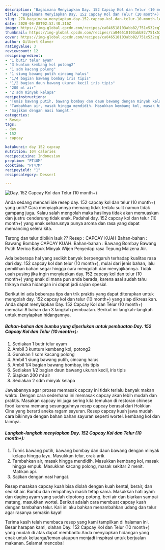 ```yaml
---
description: "Bagaimana Menyiapkan Day. 152 Capcay Kol dan Telur (10 month+), Lezat Sekali"
title: "Bagaimana Menyiapkan Day. 152 Capcay Kol dan Telur (10 month+), Lezat Sekali"
slug: 278-bagaimana-menyiapkan-day-152-capcay-kol-dan-telur-10-month-lezat-sekali
date: 2020-06-08T02:52:48.316Z
image: https://img-global.cpcdn.com/recipes/ca046518103abb82/751x532cq70/day-152-capcay-kol-dan-telur-10-month-foto-resep-utama.jpg
thumbnail: https://img-global.cpcdn.com/recipes/ca046518103abb82/751x532cq70/day-152-capcay-kol-dan-telur-10-month-foto-resep-utama.jpg
cover: https://img-global.cpcdn.com/recipes/ca046518103abb82/751x532cq70/day-152-capcay-kol-dan-telur-10-month-foto-resep-utama.jpg
author: Gilbert Glover
ratingvalue: 3
reviewcount: 12
recipeingredient:
- "1 butir telur ayam"
- "3 kuntum kembang kol potong2"
- "1 sdm kacang polong"
- "1 siung bawang putih cincang halus"
- "1/4 bagian bawang bombay iris tipis"
- "1/2 bagian daun bawang ukuran kecil iris tipis"
- "200 ml air"
- "2 sdm minyak kelapa"
recipeinstructions:
- "Tumis bawang putih, bawang bombay dan daun bawang dengan minyak kelapa hingga layu. Masukkan telur, orak-arik."
- "Tambahkan air, masak hingga mendidih. Masukkan kembang kol, masak hingga empuk. Masukkan kacang polong, masak sekitar 2 menit. Matikan api."
- "Sajikan dengan nasi hangat."
categories:
- Resep
tags:
- day
- 152
- capcay

katakunci: day 152 capcay 
nutrition: 104 calories
recipecuisine: Indonesian
preptime: "PT40M"
cooktime: "PT47M"
recipeyield: "1"
recipecategory: Dessert

---
```



![Day. 152 Capcay Kol dan Telur (10 month+)](https://img-global.cpcdn.com/recipes/ca046518103abb82/751x532cq70/day-152-capcay-kol-dan-telur-10-month-foto-resep-utama.jpg)

Anda sedang mencari ide resep day. 152 capcay kol dan telur (10 month+) yang unik? Cara menyiapkannya memang tidak terlalu sulit namun tidak gampang juga. Kalau salah mengolah maka hasilnya tidak akan memuaskan dan justru cenderung tidak enak. Padahal day. 152 capcay kol dan telur (10 month+) yang enak seharusnya punya aroma dan rasa yang dapat memancing selera kita.

Terong dan telur dibikin lauk ?? Resep : CAPCAY KUAH Bahan-bahan : Bawang Bombay CAPCAY KUAH. Bahan-bahan : Bawang Bombay Bawang Putih Merica Bubuk Minyak Wijen Penyedap rasa Tepung Maizena Air.

Ada beberapa hal yang sedikit banyak berpengaruh terhadap kualitas rasa dari day. 152 capcay kol dan telur (10 month+), mulai dari jenis bahan, lalu pemilihan bahan segar hingga cara mengolah dan menyajikannya. Tidak usah pusing jika ingin menyiapkan day. 152 capcay kol dan telur (10 month+) yang enak di mana pun anda berada, karena asal sudah tahu triknya maka hidangan ini dapat jadi sajian spesial.


Berikut ini ada beberapa tips dan trik praktis yang dapat diterapkan untuk mengolah day. 152 capcay kol dan telur (10 month+) yang siap dikreasikan. Anda dapat menyiapkan Day. 152 Capcay Kol dan Telur (10 month+) memakai 8 bahan dan 3 langkah pembuatan. Berikut ini langkah-langkah untuk menyiapkan hidangannya.

<!--inarticleads1-->

##### Bahan-bahan dan bumbu yang diperlukan untuk pembuatan Day. 152 Capcay Kol dan Telur (10 month+):

1. Sediakan 1 butir telur ayam
1. Ambil 3 kuntum kembang kol, potong2
1. Gunakan 1 sdm kacang polong
1. Ambil 1 siung bawang putih, cincang halus
1. Ambil 1/4 bagian bawang bombay, iris tipis
1. Sediakan 1/2 bagian daun bawang ukuran kecil, iris tipis
1. Siapkan 200 ml air
1. Sediakan 2 sdm minyak kelapa


Jawabannya agar proses memasak capcay ini tidak terlalu banyak makan waktu. Dengan cara sederhana ini memasak capcay akan lebih mudah dan praktis. Masakan capcay ini juga sering kita temukan di restoran chinese food karena memang sesungguhnya resep capcay berasal dari Hokkian Cina yang berarti aneka ragam sayuran. Resep capcay kuah jawa mudah cara bikinnya dengan bahan bahan sayuran seperti wortel. kembang kol dan lainnya. 

<!--inarticleads2-->

##### Langkah-langkah menyiapkan Day. 152 Capcay Kol dan Telur (10 month+):

1. Tumis bawang putih, bawang bombay dan daun bawang dengan minyak kelapa hingga layu. Masukkan telur, orak-arik.
1. Tambahkan air, masak hingga mendidih. Masukkan kembang kol, masak hingga empuk. Masukkan kacang polong, masak sekitar 2 menit. Matikan api.
1. Sajikan dengan nasi hangat.


Resep masakan capcay kuah bisa diolah dengan kuah kental, berair, dan sedikit air. Bumbu dan rempahnya masih tetap sama. Masukkan hati ayam dan daging ayam yang sudah dipotong-potong, beri air dan biarkan sampai matang, masukkan wortel. Berikut adalah cara membuat capcay kuah dengan tambahan telur. Kali ini aku bahkan menambahkan udang dan telur agar rasanya semakin kaya! 

Terima kasih telah membaca resep yang kami tampilkan di halaman ini. Besar harapan kami, olahan Day. 152 Capcay Kol dan Telur (10 month+) yang mudah di atas dapat membantu Anda menyiapkan hidangan yang enak untuk keluarga/teman ataupun menjadi inspirasi untuk berjualan makanan. Selamat mencoba!

